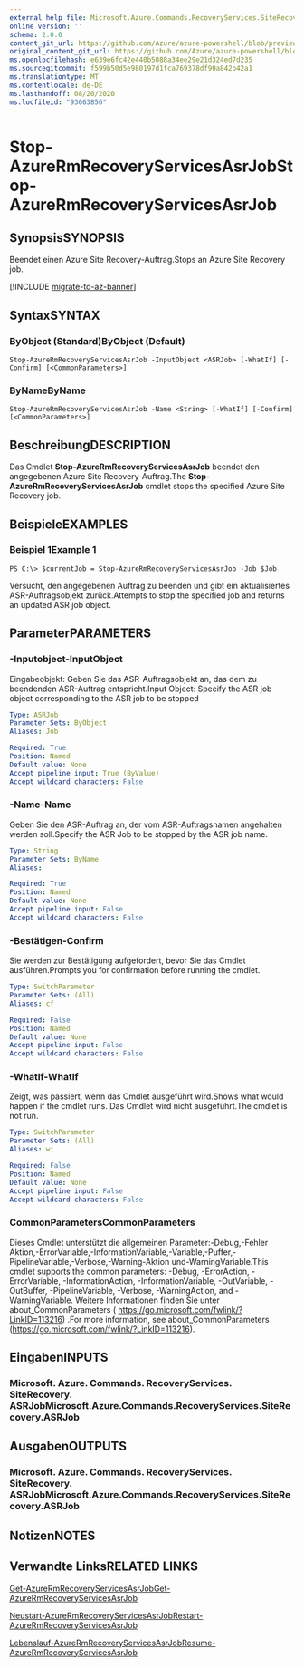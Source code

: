 ```yaml
---
external help file: Microsoft.Azure.Commands.RecoveryServices.SiteRecovery.dll-Help.xml
online version: ''
schema: 2.0.0
content_git_url: https://github.com/Azure/azure-powershell/blob/preview/src/ResourceManager/RecoveryServices.SiteRecovery/Commands.RecoveryServices.SiteRecovery/help/Stop-AzureRmRecoveryServicesAsrJob.md
original_content_git_url: https://github.com/Azure/azure-powershell/blob/preview/src/ResourceManager/RecoveryServices.SiteRecovery/Commands.RecoveryServices.SiteRecovery/help/Stop-AzureRmRecoveryServicesAsrJob.md
ms.openlocfilehash: e639e6fc42e440b5088a34ee29e21d324ed7d235
ms.sourcegitcommit: f599b50d5e980197d1fca769378df90a842b42a1
ms.translationtype: MT
ms.contentlocale: de-DE
ms.lasthandoff: 08/20/2020
ms.locfileid: "93663856"
---
```

# <span data-ttu-id="f4c4e-101">Stop-AzureRmRecoveryServicesAsrJob</span><span class="sxs-lookup"><span data-stu-id="f4c4e-101">Stop-AzureRmRecoveryServicesAsrJob</span></span>

## <span data-ttu-id="f4c4e-102">Synopsis</span><span class="sxs-lookup"><span data-stu-id="f4c4e-102">SYNOPSIS</span></span>
<span data-ttu-id="f4c4e-103">Beendet einen Azure Site Recovery-Auftrag.</span><span class="sxs-lookup"><span data-stu-id="f4c4e-103">Stops an Azure Site Recovery job.</span></span>

[!INCLUDE [migrate-to-az-banner](../../includes/migrate-to-az-banner.md)]

## <span data-ttu-id="f4c4e-104">Syntax</span><span class="sxs-lookup"><span data-stu-id="f4c4e-104">SYNTAX</span></span>

### <span data-ttu-id="f4c4e-105">ByObject (Standard)</span><span class="sxs-lookup"><span data-stu-id="f4c4e-105">ByObject (Default)</span></span>
```
Stop-AzureRmRecoveryServicesAsrJob -InputObject <ASRJob> [-WhatIf] [-Confirm] [<CommonParameters>]
```

### <span data-ttu-id="f4c4e-106">ByName</span><span class="sxs-lookup"><span data-stu-id="f4c4e-106">ByName</span></span>
```
Stop-AzureRmRecoveryServicesAsrJob -Name <String> [-WhatIf] [-Confirm] [<CommonParameters>]
```

## <span data-ttu-id="f4c4e-107">Beschreibung</span><span class="sxs-lookup"><span data-stu-id="f4c4e-107">DESCRIPTION</span></span>
<span data-ttu-id="f4c4e-108">Das Cmdlet **Stop-AzureRmRecoveryServicesAsrJob** beendet den angegebenen Azure Site Recovery-Auftrag.</span><span class="sxs-lookup"><span data-stu-id="f4c4e-108">The **Stop-AzureRmRecoveryServicesAsrJob** cmdlet stops the specified Azure Site Recovery job.</span></span>

## <span data-ttu-id="f4c4e-109">Beispiele</span><span class="sxs-lookup"><span data-stu-id="f4c4e-109">EXAMPLES</span></span>

### <span data-ttu-id="f4c4e-110">Beispiel 1</span><span class="sxs-lookup"><span data-stu-id="f4c4e-110">Example 1</span></span>
```
PS C:\> $currentJob = Stop-AzureRmRecoveryServicesAsrJob -Job $Job
```

<span data-ttu-id="f4c4e-111">Versucht, den angegebenen Auftrag zu beenden und gibt ein aktualisiertes ASR-Auftragsobjekt zurück.</span><span class="sxs-lookup"><span data-stu-id="f4c4e-111">Attempts to stop the specified job and returns an updated ASR job object.</span></span>

## <span data-ttu-id="f4c4e-112">Parameter</span><span class="sxs-lookup"><span data-stu-id="f4c4e-112">PARAMETERS</span></span>

### <span data-ttu-id="f4c4e-113">-Inputobject</span><span class="sxs-lookup"><span data-stu-id="f4c4e-113">-InputObject</span></span>
<span data-ttu-id="f4c4e-114">Eingabeobjekt: Geben Sie das ASR-Auftragsobjekt an, das dem zu beendenden ASR-Auftrag entspricht.</span><span class="sxs-lookup"><span data-stu-id="f4c4e-114">Input Object: Specify the ASR job object corresponding to the ASR job to be stopped</span></span>

```yaml
Type: ASRJob
Parameter Sets: ByObject
Aliases: Job

Required: True
Position: Named
Default value: None
Accept pipeline input: True (ByValue)
Accept wildcard characters: False
```

### <span data-ttu-id="f4c4e-115">-Name</span><span class="sxs-lookup"><span data-stu-id="f4c4e-115">-Name</span></span>
<span data-ttu-id="f4c4e-116">Geben Sie den ASR-Auftrag an, der vom ASR-Auftragsnamen angehalten werden soll.</span><span class="sxs-lookup"><span data-stu-id="f4c4e-116">Specify the ASR Job to be stopped by the ASR job name.</span></span>

```yaml
Type: String
Parameter Sets: ByName
Aliases: 

Required: True
Position: Named
Default value: None
Accept pipeline input: False
Accept wildcard characters: False
```

### <span data-ttu-id="f4c4e-117">-Bestätigen</span><span class="sxs-lookup"><span data-stu-id="f4c4e-117">-Confirm</span></span>
<span data-ttu-id="f4c4e-118">Sie werden zur Bestätigung aufgefordert, bevor Sie das Cmdlet ausführen.</span><span class="sxs-lookup"><span data-stu-id="f4c4e-118">Prompts you for confirmation before running the cmdlet.</span></span>

```yaml
Type: SwitchParameter
Parameter Sets: (All)
Aliases: cf

Required: False
Position: Named
Default value: None
Accept pipeline input: False
Accept wildcard characters: False
```

### <span data-ttu-id="f4c4e-119">-WhatIf</span><span class="sxs-lookup"><span data-stu-id="f4c4e-119">-WhatIf</span></span>
<span data-ttu-id="f4c4e-120">Zeigt, was passiert, wenn das Cmdlet ausgeführt wird.</span><span class="sxs-lookup"><span data-stu-id="f4c4e-120">Shows what would happen if the cmdlet runs.</span></span> <span data-ttu-id="f4c4e-121">Das Cmdlet wird nicht ausgeführt.</span><span class="sxs-lookup"><span data-stu-id="f4c4e-121">The cmdlet is not run.</span></span>

```yaml
Type: SwitchParameter
Parameter Sets: (All)
Aliases: wi

Required: False
Position: Named
Default value: None
Accept pipeline input: False
Accept wildcard characters: False
```

### <span data-ttu-id="f4c4e-122">CommonParameters</span><span class="sxs-lookup"><span data-stu-id="f4c4e-122">CommonParameters</span></span>
<span data-ttu-id="f4c4e-123">Dieses Cmdlet unterstützt die allgemeinen Parameter:-Debug,-Fehler Aktion,-ErrorVariable,-InformationVariable,-Variable,-Puffer,-PipelineVariable,-Verbose,-Warning-Aktion und-WarningVariable.</span><span class="sxs-lookup"><span data-stu-id="f4c4e-123">This cmdlet supports the common parameters: -Debug, -ErrorAction, -ErrorVariable, -InformationAction, -InformationVariable, -OutVariable, -OutBuffer, -PipelineVariable, -Verbose, -WarningAction, and -WarningVariable.</span></span> <span data-ttu-id="f4c4e-124">Weitere Informationen finden Sie unter about_CommonParameters ( https://go.microsoft.com/fwlink/?LinkID=113216) .</span><span class="sxs-lookup"><span data-stu-id="f4c4e-124">For more information, see about_CommonParameters (https://go.microsoft.com/fwlink/?LinkID=113216).</span></span>

## <span data-ttu-id="f4c4e-125">Eingaben</span><span class="sxs-lookup"><span data-stu-id="f4c4e-125">INPUTS</span></span>

### <span data-ttu-id="f4c4e-126">Microsoft. Azure. Commands. RecoveryServices. SiteRecovery. ASRJob</span><span class="sxs-lookup"><span data-stu-id="f4c4e-126">Microsoft.Azure.Commands.RecoveryServices.SiteRecovery.ASRJob</span></span>

## <span data-ttu-id="f4c4e-127">Ausgaben</span><span class="sxs-lookup"><span data-stu-id="f4c4e-127">OUTPUTS</span></span>

### <span data-ttu-id="f4c4e-128">Microsoft. Azure. Commands. RecoveryServices. SiteRecovery. ASRJob</span><span class="sxs-lookup"><span data-stu-id="f4c4e-128">Microsoft.Azure.Commands.RecoveryServices.SiteRecovery.ASRJob</span></span>

## <span data-ttu-id="f4c4e-129">Notizen</span><span class="sxs-lookup"><span data-stu-id="f4c4e-129">NOTES</span></span>

## <span data-ttu-id="f4c4e-130">Verwandte Links</span><span class="sxs-lookup"><span data-stu-id="f4c4e-130">RELATED LINKS</span></span>

[<span data-ttu-id="f4c4e-131">Get-AzureRmRecoveryServicesAsrJob</span><span class="sxs-lookup"><span data-stu-id="f4c4e-131">Get-AzureRmRecoveryServicesAsrJob</span></span>](./Get-AzureRmRecoveryServicesAsrJob.md)

[<span data-ttu-id="f4c4e-132">Neustart-AzureRmRecoveryServicesAsrJob</span><span class="sxs-lookup"><span data-stu-id="f4c4e-132">Restart-AzureRmRecoveryServicesAsrJob</span></span>](./Restart-AzureRmRecoveryServicesAsrJob.md)

[<span data-ttu-id="f4c4e-133">Lebenslauf-AzureRmRecoveryServicesAsrJob</span><span class="sxs-lookup"><span data-stu-id="f4c4e-133">Resume-AzureRmRecoveryServicesAsrJob</span></span>](./Resume-AzureRmRecoveryServicesAsrJob.md)
